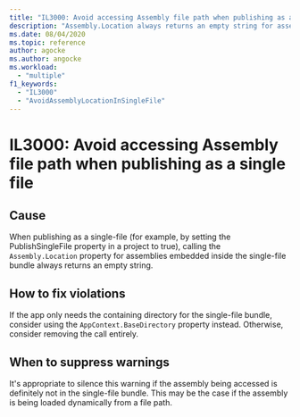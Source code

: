 ```yaml
---
title: "IL3000: Avoid accessing Assembly file path when publishing as a single file" (code analysis)
description: "Assembly.Location always returns an empty string for assemblies embedded in a single-file bundle"
ms.date: 08/04/2020
ms.topic: reference
author: agocke
ms.author: angocke
ms.workload:
  - "multiple"
f1_keywords:
  - "IL3000"
  - "AvoidAssemblyLocationInSingleFile"
---
```

# IL3000: Avoid accessing Assembly file path when publishing as a single file

## Cause

When publishing as a single-file (for example, by setting the PublishSingleFile property in a project to true), calling the `Assembly.Location` property for
assemblies embedded inside the single-file bundle always returns an empty string.

## How to fix violations

If the app only needs the containing directory for the single-file bundle, consider using the `AppContext.BaseDirectory` property instead. Otherwise, consider
removing the call entirely.

## When to suppress warnings

It's appropriate to silence this warning if the assembly being accessed is definitely not in the single-file bundle. This may be the case if the assembly is being loaded dynamically from a file path.
